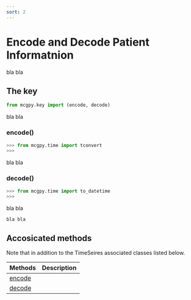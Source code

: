 ```yaml
---
sort: 2
---
```


# Encode and Decode Patient Informatnion

bla bla

## The key

```python
from mcgpy.key import (encode, decode)
```
bla bla

### encode()

```python
>>> from mcgpy.time import tconvert
>>>
```
bla bla

### decode()

```python
>>> from mcgpy.time import to_datetime
>>>
```
bla bla

```warning
bla bla
```

## Accosicated methods

Note that in addition to the TimeSeires associated classes listed below.

| Methods             | Description                   |
|---------------------|-------------------------------|
| [encode]()        |  | 
| [decode]()     |  | 
